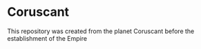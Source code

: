 # Coruscant
This repository was created from the planet Coruscant before the establishment of the Empire
